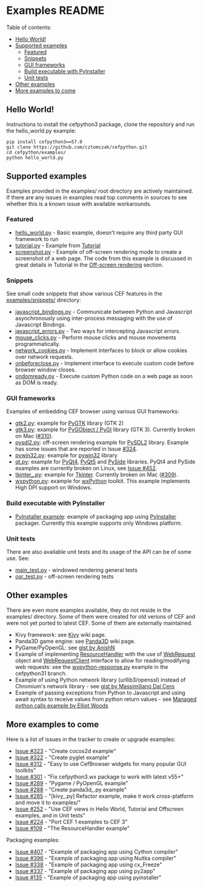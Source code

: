 # Examples README

Table of contents:
* [Hello World!](#hello-world)
* [Supported examples](#supported-examples)
  * [Featured](#featured)
  * [Snippets](#snippets)
  * [GUI frameworks](#gui-frameworks)
  * [Build executable with PyInstaller](#build-executable-with-pyinstaller)
  * [Unit tests](#unit-tests)
* [Other examples](#other-examples)
* [More examples to come](#more-examples-to-come)

## Hello World!

Instructions to install the cefpython3 package, clone the repository
and run the hello_world.py example:

```
pip install cefpython3==57.0
git clone https://github.com/cztomczak/cefpython.git
cd cefpython/examples/
python hello_world.py
```


## Supported examples

Examples provided in the examples/ root directory are actively
maintained. If there are any issues in examples read top comments
in sources to see whether this is a known issue with available
workarounds.


### Featured

- [hello_world.py](hello_world.py) - Basic example, doesn't require any
  third party GUI framework to run
- [tutorial.py](tutorial.py) - Example from [Tutorial](../docs/Tutorial.md)
- [screenshot.py](screenshot.py) - Example of off-screen rendering mode
  to create a screenshot of a web page. The code from this example is
  discussed in great details in Tutorial in the [Off-screen rendering](../docs/Tutorial.md#off-screen-rendering)
  section.


### Snippets

See small code snippets that show various CEF features in the
[examples/snippets/](snippets/) directory:

- [javascript_bindings.py](snippets/javascript_bindings.py) - Communicate
    between Python and Javascript asynchronously using
    inter-process messaging with the use of Javascript Bindings.
- [javascript_errors.py](snippets/javascript_errors.py) - Two ways for
    intercepting Javascript errors.
- [mouse_clicks.py](snippets/mouse_clicks.py) - Perform mouse clicks
    and mouse movements programmatically.
- [network_cookies.py](snippets/network_cookies.py) - Implement
    interfaces to block or allow cookies over network requests.
- [onbeforeclose.py](snippets/onbeforeclose.py) - Implement interface
    to execute custom code before browser window closes.
- [ondomready.py](snippets/ondomready.py) - Execute custom Python code
    on a web page as soon as DOM is ready.


### GUI frameworks

Examples of embedding CEF browser using various GUI frameworks:

- [gtk2.py](gtk2.py): example for [PyGTK](http://www.pygtk.org/)
  library (GTK 2)
- [gtk3.py](gtk3.py): example for [PyGObject / PyGI](https://wiki.gnome.org/Projects/PyGObject)
  library (GTK 3). Currently broken on Mac ([#310](../../../issues/310)).
- [pysdl2.py](pysdl2.py): off-screen rendering example for
  [PySDL2](https://github.com/marcusva/py-sdl2) library. Example has some
  issues that are reported in Issue [#324](../../../issues/324).
- [pywin32.py](pywin32.py): example for [pywin32](https://github.com/mhammond/pywin32)
  library
- [qt.py](qt.py): example for [PyQt4](https://wiki.python.org/moin/PyQt4),
  [PyQt5](https://pypi.python.org/pypi/PyQt5)
  and [PySide](https://wiki.qt.io/PySide) libraries.
  PyQt4 and PySide examples are currently broken on Linux, see
  [Issue #452](../../../issues/452).
- [tkinter_.py](tkinter_.py): example for [Tkinter](https://wiki.python.org/moin/TkInter).
  Currently broken on Mac ([#309](../../../issues/309)).
- [wxpython.py](wxpython.py): example for [wxPython](https://wxpython.org/)
  toolkit. This example implements High DPI support on Windows.


### Build executable with PyInstaller

- [PyInstaller example](pyinstaller/README-pyinstaller.md):
  example of packaging app using [PyInstaller](http://www.pyinstaller.org/)
  packager. Currently this example supports only Windows platform.


### Unit tests

There are also available unit tests and its usage of the API can
be of some use. See:
- [main_test.py](../unittests/main_test.py) - windowed rendering general tests
- [osr_test.py](../unittests/osr_test.py) - off-screen rendering tests


## Other examples

There are even more examples available, they do not reside in the examples/
directory. Some of them were created for old verions of CEF and were not
yet ported to latest CEF. Some of them are externally maintained.

- Kivy framework:
  see [Kivy](https://github.com/cztomczak/cefpython/wiki/Kivy) wiki page.
- Panda3D game engine:
  see [Panda3D](https://github.com/cztomczak/cefpython/wiki/Panda3D) wiki page.
- PyGame/PyOpenGL:
  see [gist by AnishN](https://gist.github.com/AnishN/aa3bb27fc9d69319955ed9a8973cd40f)
- Example of implementing [ResourceHandler](../api/ResourceHandler.md)
  with the use of [WebRequest](../api/WebRequest.md) object and
  [WebRequestClient](../api/WebRequestClient.md) interface to allow
  for reading/modifying web requests: see the [wxpython-response.py](https://github.com/cztomczak/cefpython/blob/cefpython31/cefpython/cef3/linux/binaries_64bit/wxpython-response.py)
  example in the cefpython31 branch.
- Example of using Python network library (urllib3/openssl) instead of Chromium's
  network library - see [gist by Massimiliano Dal Cero](https://gist.github.com/yattamax/0252a3c5dc54a2f81650d5c0eafabf99)
- Example of passing exceptions from Python to Javascript and using await syntax to receive values from python return values - see [Managed python calls example by Elliot Woods](https://github.com/elliotwoods/cefpython-tests/tree/0180b22eac10a1bde08820ca192fdc30eb93f00d/6.%20Managed%20python%20calls)

## More examples to come

Here is a list of issues in the tracker to create or upgrade examples:

- [Issue #323](../../../issues/323) - "Create cocos2d example"
- [Issue #322](../../../issues/322) - "Create pyglet example"
- [Issue #312](../../../issues/312) - "Easy to use CefBrowser widgets
                                       for many popular GUI toolkits"
- [Issue #301](../../../issues/301) - "Fix cefpython3.wx package to work
                                       with latest v55+"
- [Issue #289](../../../issues/289) - "Pygame / PyOpenGL example"
- [Issue #288](../../../issues/288) - "Create panda3d_.py example"
- [Issue #285](../../../issues/285) - "[kivy_.py] Refactor example, make
                                       it work cross-platform and move it
                                       to examples/"
- [Issue #252](../../../issues/252) - "Use CEF views in Hello World, Tutorial
                                       and Offscreen examples, and in Unit
                                       tests"
- [Issue #224](../../../issues/224) - "Port CEF 1 examples to CEF 3"
- [Issue #109](../../../issues/109) - "The ResourceHandler example"

Packaging examples:

- [Issue #407](../../../issues/407) - "Example of packaging app using
                                       Cython compiler"
- [Issue #396](../../../issues/396) - "Example of packaging app using
                                       Nuitka compiler"
- [Issue #338](../../../issues/338) - "Example of packaging app using
                                       cx_Freeze"
- [Issue #337](../../../issues/337) - "Example of packaging app using
                                       py2app"
- [Issue #135](../../../issues/135) - "Example of packaging app using
                                       pyinstaller"
